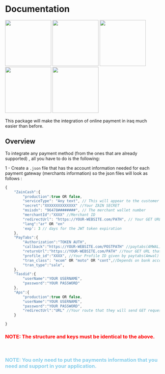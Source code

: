 # Documentation

<p float="left">
  <img src="https://i.ibb.co/X36LnW4/amwal-Logo.png" width="150" />
  <img src="https://i.ibb.co/30MpmJv/apsLogo.png" width="150" /> 
  <img src="https://i.ibb.co/3SrYdbj/zain-Cash-Logo-1.png" width="150" />
  <img src="https://i.ibb.co/42FBytV/switch-Logo.png" width="150" />
  <img src="https://i.ibb.co/mHcBNGq/Tasdid-Logo.png" width="150" />
</p>

This package will make the integration of online payment in iraq much easier than before.

## Overview

To integrate any payment method (from the ones that are already supported) , all you have to do is the following:

1 - Create a `.json` file that has the account information needed for each payment gateway (merchants information) so the json files will look as follows :

```javascript
{
    "ZainCash":{
        "production":true OR false,
        "serviceType": "Any text", // This will appear to the customer in the payment page.
        "secret":"XXXXXXXXXXXXXX" //Your ZAIN SECRET
        "msisdn": "96478########", // The merchant wallet number
        "merchantId":"XXXX" //Merchant ID
        "redirectUrl": "https://YOUR-WEBSITE.com/PATH", // Your GET URL that the customer will be redirected to after the payment
        "lang":"ar" OR "en"
        'exp': 3 // days for the JWT token expiration
    },
    "PayTabs":{
        "Authorization":"TOKEN AUTH",
        "callback":"https://YOUR-WEBSITE.com/POSTPATH" //paytabs(AMWAL) will send a POST request to that route after payment process with information about the transaction",
        "returnUrl":"https://YOUR-WEBSITE.com/PATH" //Your GET URL that the customer will be redirected to after the payment ,
        "profile_id":"XXXX", //Your Profile ID given by paytabs(Amwal)
        "tran_class": "ecom" OR "moto" OR "cont",//Depends on bank account type
        "tran_type":"sale",
    },
    "Tasdid":{
        "userName":"YOUR USERNAME",
        "password":"YOUR PASSWORD"
    },
    "Aps":{
        "production":true OR false,
        "userName":"YOUR USERNAME",
        "password":"YOUR PASSWORD",
        "redirectUrl":"URL" //Your route that they will send GET request to it.
    }

}
```

### <span style='color:red'>NOTE: The structure and keys must be identical to the above.</span>

<br/>

### <span style='color:skyblue'>NOTE: You only need to put the payments information that you need and support in your application.</span>

<br/>
